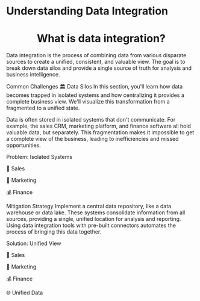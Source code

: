 # Understanding Data Integration
# **<div align="center"> What is data integration?</div>**

Data integration is the process of combining data from various disparate sources to create a unified, consistent, and valuable view. The goal is to break down data silos and provide a single source of truth for analysis and business intelligence.

Common Challenges
🏛️ Data Silos
In this section, you'll learn how data becomes trapped in isolated systems and how centralizing it provides a complete business view. We'll visualize this transformation from a fragmented to a unified state.

Data is often stored in isolated systems that don't communicate. For example, the sales CRM, marketing platform, and finance software all hold valuable data, but separately. This fragmentation makes it impossible to get a complete view of the business, leading to inefficiencies and missed opportunities.

Problem: Isolated Systems

📱 Sales

📢 Marketing

💰 Finance

Mitigation Strategy
Implement a central data repository, like a data warehouse or data lake. These systems consolidate information from all sources, providing a single, unified location for analysis and reporting. Using data integration tools with pre-built connectors automates the process of bringing this data together.

Solution: Unified View

📱 Sales

📢 Marketing

💰 Finance

🌐 Unified Data
